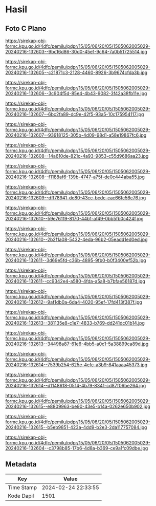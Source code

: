 # Hasil

## Foto C Plano

https://sirekap-obj-formc.kpu.go.id/4dfc/pemilu/pdpr/15/05/06/20/05/1505062005029-20240216-132603--9bc16d86-30d0-45e1-9c64-7a0b51725514.jpg

https://sirekap-obj-formc.kpu.go.id/4dfc/pemilu/pdpr/15/05/06/20/05/1505062005029-20240216-132605--c21871c3-2128-4460-8926-3b9674cfda3b.jpg

https://sirekap-obj-formc.kpu.go.id/4dfc/pemilu/pdpr/15/05/06/20/05/1505062005029-20240216-132606--3c904f5d-85e4-4b43-9082-3f42a38fb11e.jpg

https://sirekap-obj-formc.kpu.go.id/4dfc/pemilu/pdpr/15/05/06/20/05/1505062005029-20240216-132607--6bc2fa89-dc9e-42f5-93a5-10c175954117.jpg

https://sirekap-obj-formc.kpu.go.id/4dfc/pemilu/pdpr/15/05/06/20/05/1505062005029-20240216-132607--93918125-305b-4d09-98d1-a58e19867fc6.jpg

https://sirekap-obj-formc.kpu.go.id/4dfc/pemilu/pdpr/15/05/06/20/05/1505062005029-20240216-132608--14a610de-821c-4a93-9853-c55d9686aa23.jpg

https://sirekap-obj-formc.kpu.go.id/4dfc/pemilu/pdpr/15/05/06/20/05/1505062005029-20240216-132608--f1188af6-139b-4747-a75f-de0c444aba55.jpg

https://sirekap-obj-formc.kpu.go.id/4dfc/pemilu/pdpr/15/05/06/20/05/1505062005029-20240216-132609--dff78941-de80-43cc-bcdc-cac66fc56c76.jpg

https://sirekap-obj-formc.kpu.go.id/4dfc/pemilu/pdpr/15/05/06/20/05/1505062005029-20240216-132610--59e76119-8170-44b1-af49-0bb5fb0c424f.jpg

https://sirekap-obj-formc.kpu.go.id/4dfc/pemilu/pdpr/15/05/06/20/05/1505062005029-20240216-132610--2b2f1a08-5432-4eda-96b2-05eadd1ed0ed.jpg

https://sirekap-obj-formc.kpu.go.id/4dfc/pemilu/pdpr/15/05/06/20/05/1505062005029-20240216-132611--3d69e5fd-c36b-4895-9fb0-b0f3400ef52b.jpg

https://sirekap-obj-formc.kpu.go.id/4dfc/pemilu/pdpr/15/05/06/20/05/1505062005029-20240216-132611--cc9342e4-a580-4fda-a5a8-b7bfae56187d.jpg

https://sirekap-obj-formc.kpu.go.id/4dfc/pemilu/pdpr/15/05/06/20/05/1505062005029-20240216-132612--9af1db0a-6da4-4020-95ef-17fd413f387f.jpg

https://sirekap-obj-formc.kpu.go.id/4dfc/pemilu/pdpr/15/05/06/20/05/1505062005029-20240216-132613--381135e8-c1e7-4833-b769-dd241dc01b14.jpg

https://sirekap-obj-formc.kpu.go.id/4dfc/pemilu/pdpr/15/05/06/20/05/1505062005029-20240216-132613--34498a87-61e6-4bb5-a0c1-5a38899ca89d.jpg

https://sirekap-obj-formc.kpu.go.id/4dfc/pemilu/pdpr/15/05/06/20/05/1505062005029-20240216-132614--7539b254-625e-4efc-a3b9-841aaaa45373.jpg

https://sirekap-obj-formc.kpu.go.id/4dfc/pemilu/pdpr/15/05/06/20/05/1505062005029-20240216-132614--d1148618-0514-4b79-8341-cd87f06be264.jpg

https://sirekap-obj-formc.kpu.go.id/4dfc/pemilu/pdpr/15/05/06/20/05/1505062005029-20240216-132615--e8809963-be90-43e5-b14a-0262e650b902.jpg

https://sirekap-obj-formc.kpu.go.id/4dfc/pemilu/pdpr/15/05/06/20/05/1505062005029-20240216-132615--b5eb9851-423a-4dd9-b2e3-2da117757084.jpg

https://sirekap-obj-formc.kpu.go.id/4dfc/pemilu/pdpr/15/05/06/20/05/1505062005029-20240216-132604--c3798b85-17b6-4d8a-b369-ce9a1fc09dbe.jpg


## Metadata

| Key        | Value               |
| ---------- | ------------------- |
| Time Stamp | 2024-02-24 22:33:55 |
| Kode Dapil | 1501                |



